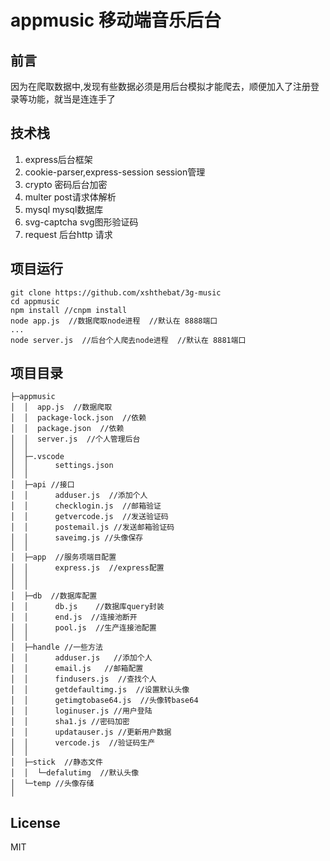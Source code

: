 # appmusic 移动端音乐后台
## 前言
因为在爬取数据中,发现有些数据必须是用后台模拟才能爬去，顺便加入了注册登录等功能，就当是连连手了
## 技术栈
1. express后台框架
2. cookie-parser,express-session session管理
3. crypto 密码后台加密
4. multer post请求体解析
5. mysql mysql数据库
6. svg-captcha svg图形验证码
7. request 后台http 请求
## 项目运行
```
git clone https://github.com/xshthebat/3g-music
cd appmusic
npm install //cnpm install
node app.js  //数据爬取node进程  //默认在 8888端口
...
node server.js  //后台个人爬去node进程  //默认在 8881端口
```

## 项目目录
```
├─appmusic
│  │  app.js  //数据爬取
│  │  package-lock.json  //依赖
│  │  package.json  //依赖
│  │  server.js  //个人管理后台
│  │  
│  ├─.vscode
│  │      settings.json  
│  │      
│  ├─api //接口
│  │      adduser.js  //添加个人
│  │      checklogin.js  //邮箱验证
│  │      getvercode.js  //发送验证码
│  │      postemail.js //发送邮箱验证码
│  │      saveimg.js //头像保存
│  │      
│  ├─app  //服务项端目配置
│  │      express.js  //express配置
│  │      
│  │      
│  ├─db  //数据库配置
│  │      db.js    //数据库query封装
│  │      end.js  //连接池断开
│  │      pool.js  //生产连接池配置
│  │      
│  ├─handle //一些方法
│  │      adduser.js   //添加个人
│  │      email.js   //邮箱配置
│  │      findusers.js  //查找个人
│  │      getdefaultimg.js  //设置默认头像
│  │      getimgtobase64.js  //头像转base64
│  │      loginuser.js //用户登陆
│  │      sha1.js //密码加密
│  │      updatauser.js //更新用户数据
│  │      vercode.js  //验证码生产
│  │      
│  ├─stick  //静态文件
│  │  └─defalutimg  //默认头像
│  └─temp //头像存储
│          
```
## License 
MIT
